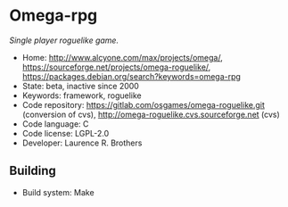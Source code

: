 # Omega-rpg

_Single player roguelike game._

- Home: http://www.alcyone.com/max/projects/omega/, https://sourceforge.net/projects/omega-roguelike/, https://packages.debian.org/search?keywords=omega-rpg
- State: beta, inactive since 2000
- Keywords: framework, roguelike
- Code repository: https://gitlab.com/osgames/omega-roguelike.git (conversion of cvs), http://omega-roguelike.cvs.sourceforge.net (cvs)
- Code language: C
- Code license: LGPL-2.0
- Developer: Laurence R. Brothers

## Building

- Build system: Make
